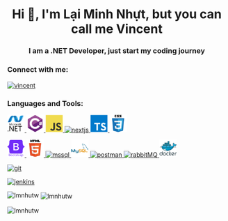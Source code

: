 <h1 align="center">Hi 👋, I'm Lại Minh Nhựt, but you can call me Vincent</h1>
<h3 align="center">I am a .NET Developer, just start my coding journey</h3>

<h3 align="left">Connect with me:</h3>
<p align="left">
<a href="https://dev.to/vincent" target="blank"><img align="center" src="https://raw.githubusercontent.com/rahuldkjain/github-profile-readme-generator/master/src/images/icons/Social/devto.svg" alt="vincent" height="30" width="40" /></a>
</p>

<h3 align="left">Languages and Tools:</h3>

<a href="https://dotnet.microsoft.com/" target="_blank" rel="noreferrer"> 
<img src="https://raw.githubusercontent.com/devicons/devicon/master/icons/dot-net/dot-net-original-wordmark.svg" alt="dotnet" width="40" height="40"/> 
</a>

<a href="https://www.w3schools.com/cs/" target="_blank" rel="noreferrer"> 
<img src="https://raw.githubusercontent.com/devicons/devicon/master/icons/csharp/csharp-original.svg" alt="csharp" width="40" height="40"/>
</a>

<a href="https://developer.mozilla.org/en-US/docs/Web/JavaScript" target="_blank" rel="noreferrer"> 
<img src="https://raw.githubusercontent.com/devicons/devicon/master/icons/javascript/javascript-original.svg" alt="javascript" width="40" height="40"/> 
</a>

<a href="https://nextjs.org/" target="_blank" rel="noreferrer"> 
<img src="https://cdn.worldvectorlogo.com/logos/nextjs-2.svg" alt="nextjs" width="40" height="40"/>
</a>

<a href="https://www.typescriptlang.org/" target="_blank" rel="noreferrer"> 
<img src="https://raw.githubusercontent.com/devicons/devicon/master/icons/typescript/typescript-original.svg" alt="typescript" width="40" height="40"/> 
</a>

</a> 
<a href="https://www.w3schools.com/css/" target="_blank" rel="noreferrer"> 
<img src="https://raw.githubusercontent.com/devicons/devicon/master/icons/css3/css3-original-wordmark.svg" alt="css3" width="40" height="40"/> 
</a>

<p align="left"> <a href="https://getbootstrap.com" target="_blank" rel="noreferrer"> 
<img src="https://raw.githubusercontent.com/devicons/devicon/master/icons/bootstrap/bootstrap-plain-wordmark.svg" alt="bootstrap" width="40" height="40"/> 
</a>

<a href="https://www.w3.org/html/" target="_blank" rel="noreferrer"> 
<img src="https://raw.githubusercontent.com/devicons/devicon/master/icons/html5/html5-original-wordmark.svg" alt="html5" width="40" height="40"/> 
</a>

<a href="https://www.microsoft.com/en-us/sql-server" target="_blank" rel="noreferrer"> 
<img src="https://www.svgrepo.com/show/303229/microsoft-sql-server-logo.svg" alt="mssql" width="40" height="40"/> 
</a>

<a href="https://www.mysql.com/" target="_blank" rel="noreferrer"> 
<img src="https://raw.githubusercontent.com/devicons/devicon/master/icons/mysql/mysql-original-wordmark.svg" alt="mysql" width="40" height="40"/> 
</a>

<a href="https://postman.com" target="_blank" rel="noreferrer"> 
<img src="https://www.vectorlogo.zone/logos/getpostman/getpostman-icon.svg" alt="postman" width="40" height="40"/>
</a>

<a href="https://www.rabbitmq.com" target="_blank" rel="noreferrer"> 
<img src="https://www.vectorlogo.zone/logos/rabbitmq/rabbitmq-icon.svg" alt="rabbitMQ" width="40" height="40"/>
</a>

<a href="https://www.docker.com/" target="_blank" rel="noreferrer"> 
<img src="https://raw.githubusercontent.com/devicons/devicon/master/icons/docker/docker-original-wordmark.svg" alt="docker" width="40" height="40"/> 
</a>

<a href="https://git-scm.com/" target="_blank" rel="noreferrer"> <img src="https://www.vectorlogo.zone/logos/git-scm/git-scm-icon.svg" alt="git" width="40" height="40"/>
</a>

<a href="https://www.jenkins.io" target="_blank" rel="noreferrer"> 
<img src="https://www.vectorlogo.zone/logos/jenkins/jenkins-icon.svg" alt="jenkins" width="40" height="40"/> 
</a>

</p>

<p>
<img align="left" src="https://github-readme-stats.vercel.app/api/top-langs?username=lmnhutw&show_icons=true&theme=onedark&title_color=080808&text_color=000000&bg_color=dedede&locale=en&layout=compact" alt="lmnhutw" />
</p>

<p>&nbsp;<img align="center" src="https://github-readme-stats.vercel.app/api?username=lmnhutw&show_icons=true&theme=onedark&title_color=080808&text_color=00a0f0&bg_color=dedede&locale=en" alt="lmnhutw" /></p>

<p><img align="center" src="https://github-readme-streak-stats.herokuapp.com/?user=lmnhutw&theme=highcontrast" alt="lmnhutw" /></p>
